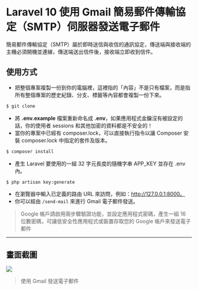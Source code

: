 # Laravel 10 使用 Gmail 簡易郵件傳輸協定（SMTP）伺服器發送電子郵件

簡易郵件傳輸協定（SMTP）屬於即時送信與收信的通訊協定，傳送端與接收端的主機必須開機並連線，傳送端送出信件後，接收端立即收到信件。

## 使用方式
- 把整個專案複製一份到你的電腦裡，這裡指的「內容」不是只有檔案，而是指所有整個專案的歷史紀錄、分支、標籤等內容都會複製一份下來。
```sh
$ git clone
```
- 將 __.env.example__ 檔案重新命名成 __.env__，如果應用程式金鑰沒有被設定的話，你的使用者 sessions 和其他加密的資料都是不安全的！
- 當你的專案中已經有 composer.lock，可以直接執行指令以讓 Composer 安裝 composer.lock 中指定的套件及版本。
```sh
$ composer install
```
- 產生 Laravel 要使用的一組 32 字元長度的隨機字串 APP_KEY 並存在 .env 內。
```sh
$ php artisan key:generate
```
- 在瀏覽器中輸入已定義的路由 URL 來訪問，例如：http://127.0.0.1:8000。
- 你可以經由 `/send-mail` 來進行 Gmail 電子郵件發送。
> Google 帳戶請啟用兩步驟驗證功能，並設定應用程式密碼，產生一組 16 位數密碼，可讓低安全性應用程式或裝置存取您的 Google 帳戶來發送電子郵件

----

## 畫面截圖
![](https://i.imgur.com/RicoLdw.png)
> 使用 Gmail 發送電子郵件